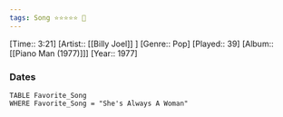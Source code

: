 ```yaml
---
tags: Song ⭐⭐⭐⭐⭐ 💛
---
```

[Time:: 3:21]
[Artist:: [[Billy Joel]] ]
[Genre:: Pop]
[Played:: 39]
[Album:: [[Piano Man (1977)]]]
[Year:: 1977]
### Dates
````dataview
TABLE Favorite_Song
WHERE Favorite_Song = "She's Always A Woman"
````